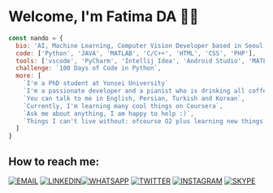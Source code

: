 # Welcome, I'm Fatima DA 👋🏻

```js
const nando = {
  bio: 'AI, Machine Learning, Computer Vision Developer based in Seoul, South Korea',
  code: ['Python', 'JAVA', 'MATLAB', 'C/C++', 'HTML', 'CSS', 'PHP'],
  tools: ['vscode', 'PyCharm', 'Intellij Idea', 'Android Studio', 'MATLAB', 'Adobe Dreamweaver', 'Tensorflow', 'Keras', 'Pytorch' 'OpenCV', 'QT Designer'],
  challenge: `100 Days of Code in Python`,
  more: [
    `I'm a PhD student at Yonsei University` 
    `I'm a passionate developer and a pianist who is drinking all coffee in Seoul, Korea`,
    `You can talk to me in English, Persian, Turkish and Korean`,
    `Currently, I'm learning many cool things on Coursera`,
    `Ask me about anything, I am happy to help :)`,
    `Things I can't live without: ofcourse O2 plus learning new things every day`,
  ]
}
```

## How to reach me:

[![EMAIL](https://i.ibb.co/HnQyrZb/Webp-net-resizeimage.png)](mailto:fatimada@yonsei.ac.kr) [![LINKEDIN](https://i.ibb.co/yfDDJ6g/Webp-net-resizeimage-3.png)](https://www.linkedin.com/in/fatima-dehghan-%ED%8C%8C%ED%8B%B0%EB%A7%88-a24491123)[![WHATSAPP](https://i.ibb.co/7QNdc8n/Webp-net-resizeimage-4.png)](+821089387292) [![TWITTER](https://i.ibb.co/9hkDBQg/Webp-net-resizeimage-2.png)](https://twitter.com/XFatiJanX) [![INSTAGRAM](https://i.ibb.co/6b00SHP/Webp-net-resizeimage-1.png)](https://www.instagram.com/fatimadhghn/) [![SKYPE](https://i.ibb.co/ch38wQf/Skype.png)](https://join.skype.com/invite/DeBPNJCTCDTb)

